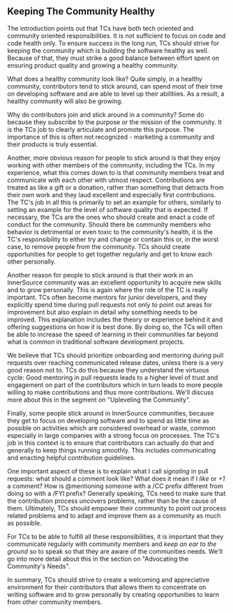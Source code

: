 ## Keeping The Community Healthy

The introduction points out that TCs have both tech oriented and community
oriented responsibilities. It is not sufficient to focus on code and code
health only. To ensure success in the long run, TCs should strive for keeping
the community which is building the software healthy as well. Because of that, they
must strike a good balance between effort spent on ensuring product quality and
growing a healthy community. 

What does a healthy community look like? Quite simply, in a healthy community,
contributors tend to stick around, can spend most of their time on developing
software and are able to level up their abilitiies. As a result, a healthy
community will also be growing. 

Why do contributors join and stick around in a community? Some do because they
subscribe to the purpose or the mission of the community. It is the TCs job to
clearly articulate and promote this purpose. The importance of this is often
not recognized - marketing a community and their products is truly essential.

Another, more obvious reason for people to stick around is that they enjoy
working with other members of the community, including the TCs. In my
experience, what this comes down to is that community members treat and
communicate with each other with utmost respect. Contributions are treated as
like a gift or a donation, rather than something that detracts from their own
work and they laud excellent and especially first contributions. The TC's job
in all this is primarily to set an example for others, similarly to setting an
example for the level of software quality that is expected.  If necessary, the
TCs are the ones who should create and enact a code of conduct for the
community. Should there be community members who behavior is detrimental or
even toxic to the community's health, it is the TC's responsibility to either
try and change or contain this or, in the worst case, to remove people from the
community. TCs should create opportunities for people to get together
regularly and get to know each other personally.

Another reason for people to stick around is that their
work in an InnerSource community was an excellent opportunity to acquire new
skills and to grow personally. This is again where the role of the TC is really
important. TCs often become mentors for junior developers, and they explicitly
spend time during pull requests not only to point out areas for improvement but
also explain in detail why something needs to be improved.  This explanation includes the theory
or experience behind it and offering suggestions on how it is best done. By doing
so, the TCs will often be able to increase the speed of learning in their
communities far beyond what is common in traditional software development
projects. 

We believe that TCs should prioritize onboarding and mentoring during pull
requests over reaching communicated release dates, unless there is a very
good reason not to. TCs do this because they understand the virtuous cycle:
Good mentoring in pull requests leads to a higher level of trust and engagement on part
of the contributors which in turn leads to more people willing to make
contributions and thus more contributions. We'll discuss more about this in the
segment on "Upleveling the Community".

Finally, some people stick around in InnerSource communities, because they get
to focus on developing software and to spend as little time as possible on
activities which are considered overhead or waste, common especially in large
companies with a strong focus on processes.  The TC's job in this context is to
ensure that contributors can actually do that and generally to keep things
running smoothly. This includes communicating and enacting helpful
contribution guidelines.

One important aspect of these is to explain what I
call _signaling_ in pull requests: what should a comment look like? What does
it mean if I _like_ or _+1_ a comment?  How is @mentioning someone with a /CC
prefix different from doing so with a /FYI prefix? Generally speaking, TCs need
to make sure that the contribution process uncovers problems, rather than be
the cause of them.  Ultimately, TCs should empower their community to point out
process related problems and to adapt and improve them as a community as much
as possible.

For TCs to be able to fulfill all these responsibilities, it is important that
they communicate regularly with community members and _keep an ear to the 
ground_ so to speak so that they are aware of the communities needs. We'll
go into more detail about this in the section on "Advocating the Community's
Needs".

In summary, TCs should strive to create a welcoming and appreciative
environment for their contributors that allows them to concentrate on writing
software and to grow personally by creating opportunities to learn from other
community members.

